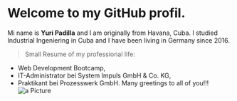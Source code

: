 # Welcome to my GitHub profil.
Mi name is **Yuri Padilla** and I am originally from Havana, Cuba. I studied Industrial Ingeniering in Cuba and I have been living in Germany since 2016.
> Small Resume of my professional life:
- Web Development Bootcamp,
- IT-Administrator bei System Impuls GmbH & Co. KG,
- Praktikant bei Prozesswerk GmbH.
Many greetings to all of you!!!
![a Picture](https://tenor.com/view/smiley-gif-25348437)
